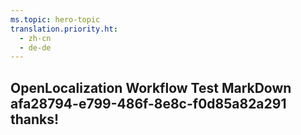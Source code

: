 ```yaml
---
ms.topic: hero-topic
translation.priority.ht: 
  - zh-cn
  - de-de
---
```

## OpenLocalization Workflow Test MarkDown afa28794-e799-486f-8e8c-f0d85a82a291 thanks!
